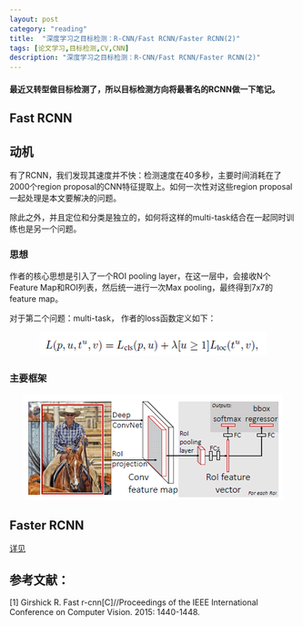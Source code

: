 ```yaml
---
layout: post
category: "reading"
title:  "深度学习之目标检测：R-CNN/Fast RCNN/Faster RCNN(2)"
tags: [论文学习,目标检测,CV,CNN]
description: "深度学习之目标检测：R-CNN/Fast RCNN/Faster RCNN(2)"
---
```


#### 最近又转型做目标检测了，所以目标检测方向将最著名的RCNN做一下笔记。

## Fast RCNN

## 动机

有了RCNN，我们发现其速度并不快：检测速度在40多秒，主要时间消耗在了2000个region proposal的CNN特征提取上。如何一次性对这些region proposal一起处理是本文要解决的问题。

除此之外，并且定位和分类是独立的，如何将这样的multi-task结合在一起同时训练也是另一个问题。

### 思想

作者的核心思想是引入了一个ROI pooling layer，在这一层中，会接收N个Feature Map和ROI列表，然后统一进行一次Max pooling，最终得到7x7的feature map。

对于第二个问题：multi-task， 作者的loss函数定义如下：

<div align="center"><img src='../imgs/fast2.png' /></div>

### 主要框架

<div align="center"><img src='../imgs/fast1.png' /></div>



## Faster RCNN

[详见]()




## 参考文献：
[1] Girshick R. Fast r-cnn[C]//Proceedings of the IEEE International Conference on Computer Vision. 2015: 1440-1448.